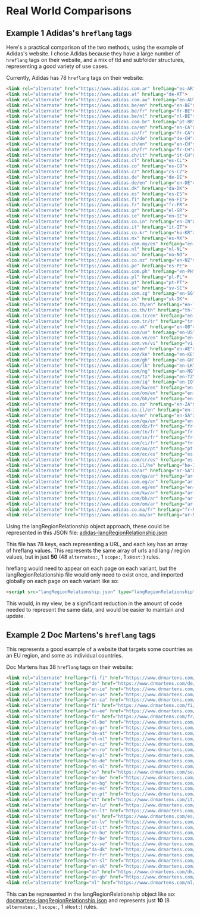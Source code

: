# Real World Comparisons

## Example 1 Adidas's `hreflang` tags

Here's a practical comparison of the two methods, using the example of Adidas's website. I chose Adidas because they have a large number of `hreflang` tags on their website, and a mix of tld and subfolder structures, representing a good variety of use cases.

Currently, Adidas has 78 `hreflang` tags on their website:
```html
<link rel="alternate" href="https://www.adidas.com.ar" hrefLang="es-AR">
<link rel="alternate" href="https://www.adidas.at" hrefLang="de-AT">
<link rel="alternate" href="https://www.adidas.com.au" hrefLang="en-AU">
<link rel="alternate" href="https://www.adidas.be/en" hrefLang="en-BE">
<link rel="alternate" href="https://www.adidas.be/fr" hrefLang="fr-BE">
<link rel="alternate" href="https://www.adidas.be/nl" hrefLang="nl-BE">
<link rel="alternate" href="https://www.adidas.com.br" hrefLang="pt-BR">
<link rel="alternate" href="https://www.adidas.ca/en" hrefLang="en-CA">
<link rel="alternate" href="https://www.adidas.ca/fr" hrefLang="fr-CA">
<link rel="alternate" href="https://www.adidas.ch/de" hrefLang="de-CH">
<link rel="alternate" href="https://www.adidas.ch/en" hrefLang="en-CH">
<link rel="alternate" href="https://www.adidas.ch/fr" hrefLang="fr-CH">
<link rel="alternate" href="https://www.adidas.ch/it" hrefLang="it-CH">
<link rel="alternate" href="https://www.adidas.cl" hrefLang="es-CL">
<link rel="alternate" href="https://www.adidas.co" hrefLang="es-CO">
<link rel="alternate" href="https://www.adidas.cz" hrefLang="cs-CZ">
<link rel="alternate" href="https://www.adidas.de" hrefLang="de-DE">
<link rel="alternate" href="https://www.adidas.de/en" hrefLang="en-DE">
<link rel="alternate" href="https://www.adidas.dk" hrefLang="da-DK">
<link rel="alternate" href="https://www.adidas.es" hrefLang="es-ES">
<link rel="alternate" href="https://www.adidas.fi" hrefLang="en-FI">
<link rel="alternate" href="https://www.adidas.fr" hrefLang="fr-FR">
<link rel="alternate" href="https://www.adidas.gr" hrefLang="el-GR">
<link rel="alternate" href="https://www.adidas.ie" hrefLang="en-IE">
<link rel="alternate" href="https://www.adidas.co.in" hrefLang="en-IN">
<link rel="alternate" href="https://www.adidas.it" hrefLang="it-IT">
<link rel="alternate" href="https://www.adidas.co.kr" hrefLang="ko-KR">
<link rel="alternate" href="https://www.adidas.mx" hrefLang="es-MX">
<link rel="alternate" href="https://www.adidas.com.my/en" hrefLang="en-MY">
<link rel="alternate" href="https://www.adidas.nl" hrefLang="nl-NL">
<link rel="alternate" href="https://www.adidas.no" hrefLang="no-NO">
<link rel="alternate" href="https://www.adidas.co.nz" hrefLang="en-NZ">
<link rel="alternate" href="https://www.adidas.pe" hrefLang="es-PE">
<link rel="alternate" href="https://www.adidas.com.ph" hrefLang="en-PH">
<link rel="alternate" href="https://www.adidas.pl" hrefLang="pl-PL">
<link rel="alternate" href="https://www.adidas.pt" hrefLang="pt-PT">
<link rel="alternate" href="https://www.adidas.se" hrefLang="sv-SE">
<link rel="alternate" href="https://www.adidas.com.sg" hrefLang="en-SG">
<link rel="alternate" href="https://www.adidas.sk" hrefLang="sk-SK">
<link rel="alternate" href="https://www.adidas.co.th/en" hrefLang="en-TH">
<link rel="alternate" href="https://www.adidas.co.th/th" hrefLang="th-TH">
<link rel="alternate" href="https://www.adidas.com.tr/en" hrefLang="en-TR">
<link rel="alternate" href="https://www.adidas.com.tr/tr" hrefLang="tr-TR">
<link rel="alternate" href="https://www.adidas.co.uk" hrefLang="en-GB">
<link rel="alternate" href="https://www.adidas.com/us" hrefLang="en-US">
<link rel="alternate" href="https://www.adidas.com.vn/en" hrefLang="en-VN">
<link rel="alternate" href="https://www.adidas.com.vn/vi" hrefLang="vi-VN">
<link rel="alternate" href="https://www.adidas.ae/en" hrefLang="en-AE">
<link rel="alternate" href="https://www.adidas.com/ke" hrefLang="en-KE">
<link rel="alternate" href="https://www.adidas.com/gh" hrefLang="en-GH">
<link rel="alternate" href="https://www.adidas.com/lk" hrefLang="en-LK">
<link rel="alternate" href="https://www.adidas.com/ng" hrefLang="en-NG">
<link rel="alternate" href="https://www.adidas.com/tz" hrefLang="en-TZ">
<link rel="alternate" href="https://www.adidas.com/iq" hrefLang="en-IQ">
<link rel="alternate" href="https://www.adidas.com/kw/en" hrefLang="en-KW">
<link rel="alternate" href="https://www.adidas.com/om/en" hrefLang="en-OM">
<link rel="alternate" href="https://www.adidas.com/bh/en" hrefLang="en-BH">
<link rel="alternate" href="https://www.adidas.co.za" hrefLang="en-ZA">
<link rel="alternate" href="https://www.adidas.co.il/en" hrefLang="en-IL">
<link rel="alternate" href="https://www.adidas.sa/en" hrefLang="en-SA">
<link rel="alternate" href="https://www.adidas.com/qa/en" hrefLang="en-QA">
<link rel="alternate" href="https://www.adidas.com/dz/fr" hrefLang="fr-DZ">
<link rel="alternate" href="https://www.adidas.com/tn/fr" hrefLang="fr-TN">
<link rel="alternate" href="https://www.adidas.com/sn/fr" hrefLang="fr-SN">
<link rel="alternate" href="https://www.adidas.com/ci/fr" hrefLang="fr-CI">
<link rel="alternate" href="https://www.adidas.com/ao/pt" hrefLang="pt-AO">
<link rel="alternate" href="https://www.adidas.com/ec/es" hrefLang="es-EC">
<link rel="alternate" href="https://www.adidas.com/cr/es" hrefLang="es-CR">
<link rel="alternate" href="https://www.adidas.co.il/he" hrefLang="he-IL">
<link rel="alternate" href="https://www.adidas.sa/ar" hrefLang="ar-SA">
<link rel="alternate" href="https://www.adidas.com/qa/ar" hrefLang="ar-QA">
<link rel="alternate" href="https://www.adidas.com.eg/ar" hrefLang="ar-EG">
<link rel="alternate" href="https://www.adidas.com.eg/en" hrefLang="en-EG">
<link rel="alternate" href="https://www.adidas.com/kw/ar" hrefLang="ar-KW">
<link rel="alternate" href="https://www.adidas.com/bh/ar" hrefLang="ar-BH">
<link rel="alternate" href="https://www.adidas.com/om/ar" hrefLang="ar-OM">
<link rel="alternate" href="https://www.adidas.co.ma/fr" hrefLang="fr-MA">
<link rel="alternate" href="https://www.adidas.co.ma/ar" hrefLang="ar-MA">
```

Using  the langRegionRelationship object approach, these could be represented in this JSON file: [adidas-langRegionRelationship.json](adidas-langRegionRelationship.json)

This file has 78 keys, each representing a URL, and each key has an array of hreflang values. This represents the same array of urls and lang / region values, but in just **50** (48 `alternates:`, 1 `scope:`, 1 `xHost:`) rules.

hreflang would need to appear on each page on each variant, but the langRegionRelationship file would only need to exist once, and imported globally on each page on each variant like so:
```html
<script src="langRegionRelationship.json" type="langRegionRelationship"></script>
```

This would, in my view, be a significant reduction in the amount of code needed to represent the same data, and would be easier to maintain and update.

## Example 2 Doc Martens's `hreflang` tags
This represents a good example of a website that targets some countries as an EU region, and some as individual countries. 

Doc Martens has 38 `hreflang` tags on their website:
```html
<link rel="alternate" hreflang="fi-fi" href="https://www.drmartens.com/fi/fi/" />
<link rel="alternate" hreflang="de" href="https://www.drmartens.com/de/de/" />
<link rel="alternate" hreflang="en-ie" href="https://www.drmartens.com/eu/en_eu/" />
<link rel="alternate" hreflang="en-us" href="https://www.drmartens.com/us/en/" />
<link rel="alternate" hreflang="en-ca" href="https://www.drmartens.com/ca/en_ca/" />
<link rel="alternate" hreflang="fi" href="https://www.drmartens.com/fi/fi/" />
<link rel="alternate" hreflang="en-ee" href="https://www.drmartens.com/eu/en_eu/" />
<link rel="alternate" hreflang="fr" href="https://www.drmartens.com/fr/fr/" />
<link rel="alternate" hreflang="nl-be" href="https://www.drmartens.com/nl/nl/" />
<link rel="alternate" hreflang="en-gr" href="https://www.drmartens.com/eu/en_eu/" />
<link rel="alternate" hreflang="de-at" href="https://www.drmartens.com/de/de/" />
<link rel="alternate" hreflang="nl-nl" href="https://www.drmartens.com/nl/nl/" />
<link rel="alternate" hreflang="en-cz" href="https://www.drmartens.com/eu/en_eu/" />
<link rel="alternate" hreflang="en-ro" href="https://www.drmartens.com/eu/en_eu/" />
<link rel="alternate" hreflang="en-pl" href="https://www.drmartens.com/eu/en_eu/" />
<link rel="alternate" hreflang="de-de" href="https://www.drmartens.com/de/de/" />
<link rel="alternate" hreflang="en-nl" href="https://www.drmartens.com/eu/en_eu/" />
<link rel="alternate" hreflang="sv" href="https://www.drmartens.com/se/se/" />
<link rel="alternate" hreflang="en-be" href="https://www.drmartens.com/eu/en_eu/" />
<link rel="alternate" hreflang="en-bg" href="https://www.drmartens.com/eu/en_eu/" />
<link rel="alternate" hreflang="es-es" href="https://www.drmartens.com/es/es/" />
<link rel="alternate" hreflang="en-pt" href="https://www.drmartens.com/eu/en_eu/" />
<link rel="alternate" hreflang="it" href="https://www.drmartens.com/it/it/" />
<link rel="alternate" hreflang="en-lu" href="https://www.drmartens.com/eu/en_eu/" />
<link rel="alternate" hreflang="en-lt" href="https://www.drmartens.com/eu/en_eu/" />
<link rel="alternate" hreflang="es" href="https://www.drmartens.com/es/es/" />
<link rel="alternate" hreflang="en-lv" href="https://www.drmartens.com/eu/en_eu/" />
<link rel="alternate" hreflang="it-it" href="https://www.drmartens.com/it/it/" />
<link rel="alternate" hreflang="en-hu" href="https://www.drmartens.com/eu/en_eu/" />
<link rel="alternate" hreflang="fr-be" href="https://www.drmartens.com/fr/fr/" />
<link rel="alternate" hreflang="sv-se" href="https://www.drmartens.com/se/se/" />
<link rel="alternate" hreflang="da-dk" href="https://www.drmartens.com/dk/da/" />
<link rel="alternate" hreflang="fr-fr" href="https://www.drmartens.com/fr/fr/" />
<link rel="alternate" hreflang="en-sl" href="https://www.drmartens.com/eu/en_eu/" />
<link rel="alternate" hreflang="en-sk" href="https://www.drmartens.com/eu/en_eu/" />
<link rel="alternate" hreflang="da" href="https://www.drmartens.com/dk/da/" />
<link rel="alternate" hreflang="en-gb" href="https://www.drmartens.com/uk/en_gb/" />
<link rel="alternate" hreflang="nl" href="https://www.drmartens.com/nl/nl/" />
```

This can be represented in the langRegionRelationship object like so: [docmartens-langRegionRelationship.json](docmartens-langRegionRelationship.json)
 and represents just **10** (8 `alternates:`, 1 `scope:`, 1 `xHost:`) rules.
